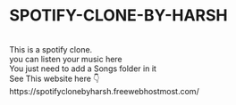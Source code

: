 # SPOTIFY-CLONE-BY-HARSH
</br>
This is a spotify clone. 
</br>
you can listen your music here
</br>
You just need to add a Songs folder in it 
</br>
See This website here 👇
</br>
https://spotifyclonebyharsh.freewebhostmost.com/
